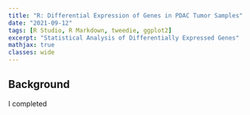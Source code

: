 ```yaml
---
title: "R: Differential Expression of Genes in PDAC Tumor Samples"
date: "2021-09-12"
tags: [R Studio, R Markdown, tweedie, ggplot2]
excerpt: "Statistical Analysis of Differentially Expressed Genes"
mathjax: true
classes: wide
---
```


## Background

I completed

